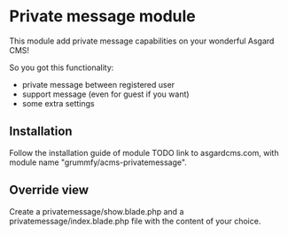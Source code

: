 # Private message module
This module add private message capabilities on your wonderful Asgard CMS!

So you got this functionality:
* private message between registered user
* support message (even for guest if you want)
* some extra settings

## Installation
Follow the installation guide of module TODO link to asgardcms.com, with module name "grummfy/acms-privatemessage".

## Override view
Create a privatemessage/show.blade.php and a privatemessage/index.blade.php file with the content of your choice.


